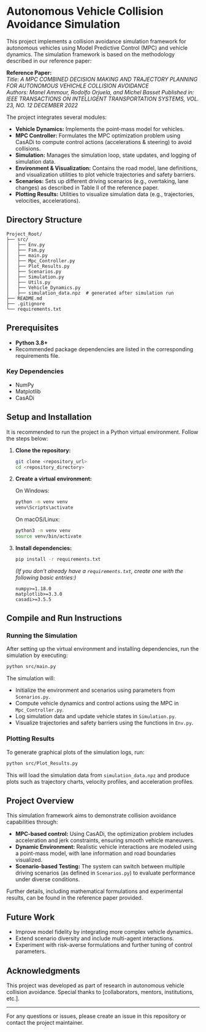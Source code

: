 # Autonomous Vehicle Collision Avoidance Simulation

This project implements a collision avoidance simulation framework for autonomous vehicles using Model Predictive Control (MPC) and vehicle dynamics. The simulation framework is based on the methodology described in our reference paper:

**Reference Paper:**  
*Title: A MPC COMBINED DECISION MAKING AND TRAJECTORY PLANNING FOR AUTONOMOUS VEHICHLE COLLISION AVOIDANCE*  
*Authors: Manel Ammour, Rodolfo Orjuela, and Michel Basset* 
*Published in: IEEE TRANSACTIONS ON INTELLIGENT TRANSPORTATION SYSTEMS, VOL. 23, NO. 12 DECEMBER 2022*

The project integrates several modules:
- **Vehicle Dynamics:** Implements the point-mass model for vehicles.
- **MPC Controller:** Formulates the MPC optimization problem using CasADi to compute control actions (accelerations & steering) to avoid collisions.
- **Simulation:** Manages the simulation loop, state updates, and logging of simulation data.
- **Environment & Visualization:** Contains the road model, lane definitions, and visualization utilities to plot vehicle trajectories and safety barriers.
- **Scenarios:** Sets up different driving scenarios (e.g., overtaking, lane changes) as described in Table II of the reference paper.
- **Plotting Results:** Utilities to visualize simulation data (e.g., trajectories, velocities, accelerations).

## Directory Structure

```
Project_Root/
├── src/
│   ├── Env.py
│   ├── Fsm.py
│   ├── main.py
│   ├── Mpc_Controller.py
│   ├── Plot_Results.py
│   ├── Scenarios.py
│   ├── Simulation.py
│   ├── Utils.py
│   ├── Vehicle_Dynamics.py
│   ├── simulation_data.npz  # generated after simulation run
├── README.md
├── .gitignore
└── requirements.txt
```

## Prerequisites

- **Python 3.8+**
- Recommended package dependencies are listed in the corresponding requirements file.

### Key Dependencies
- NumPy
- Matplotlib
- CasADi

## Setup and Installation

It is recommended to run the project in a Python virtual environment. Follow the steps below:

1. **Clone the repository:**

   ```bash
   git clone <repository_url>
   cd <repository_directory>
   ```

2. **Create a virtual environment:**

   On Windows:
   ```bash
   python -m venv venv
   venv\Scripts\activate
   ```

   On macOS/Linux:
   ```bash
   python3 -m venv venv
   source venv/bin/activate
   ```

3. **Install dependencies:**

   ```bash
   pip install -r requirements.txt
   ```

   *(If you don't already have a `requirements.txt`, create one with the following basic entries:)*

   ```
   numpy>=1.18.0
   matplotlib>=3.3.0
   casadi>=3.5.5
   ```

## Compile and Run Instructions

### Running the Simulation
After setting up the virtual environment and installing dependencies, run the simulation by executing:

```bash
python src/main.py
```

The simulation will:
- Initialize the environment and scenarios using parameters from `Scenarios.py`.
- Compute vehicle dynamics and control actions using the MPC in `Mpc_Controller.py`.
- Log simulation data and update vehicle states in `Simulation.py`.
- Visualize trajectories and safety barriers using the functions in `Env.py`.

### Plotting Results
To generate graphical plots of the simulation logs, run:

```bash
python src/Plot_Results.py
```

This will load the simulation data from `simulation_data.npz` and produce plots such as trajectory charts, velocity profiles, and acceleration profiles.

## Project Overview

This simulation framework aims to demonstrate collision avoidance capabilities through:
- **MPC-based control:** Using CasADi, the optimization problem includes acceleration and jerk constraints, ensuring smooth vehicle maneuvers.
- **Dynamic Environment:** Realistic vehicle interactions are modeled using a point-mass model, with lane information and road boundaries visualized.
- **Scenario-based Testing:** The system can switch between multiple driving scenarios (as defined in `Scenarios.py`) to evaluate performance under diverse conditions.

Further details, including mathematical formulations and experimental results, can be found in the reference paper provided.

## Future Work

- Improve model fidelity by integrating more complex vehicle dynamics.
- Extend scenario diversity and include multi-agent interactions.
- Experiment with risk-averse formulations and further tuning of control parameters.

## Acknowledgments

This project was developed as part of research in autonomous vehicle collision avoidance. Special thanks to [collaborators, mentors, institutions, etc.].

---

For any questions or issues, please create an issue in this repository or contact the project maintainer.